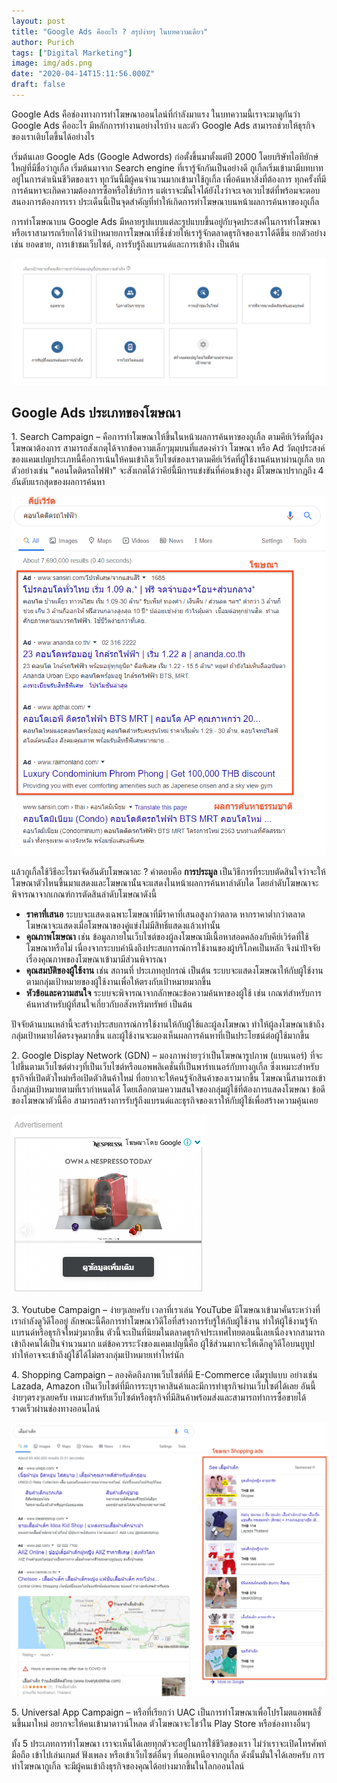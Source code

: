 ```yaml
---
layout: post
title: "Google Ads คืออะไร ? สรุปง่ายๆ ในบทความเดียว"
author: Purich
tags: ["Digital Marketing"]
image: img/ads.png
date: "2020-04-14T15:11:56.000Z"
draft: false
---
```


Google Ads คือช่องทางการทำโฆษณาออนไลน์ที่กำลังมาแรง ในบทความนี้เราจะมาดูกันว่า Google Ads คืออะไร มีหลักการทำงานอย่างไรบ้าง และตัว Google Ads สามารถช่วยให้ธุรกิจของเราเติบโตขึ้นได้อย่างไร

เริ่มต้นเลย Google Ads (Google Adwords) ก่อตั้งขึ้นมาตั้งแต่ปี 2000 โดยบริษัทไอทียักษ์ใหญ่ที่มีชื่อว่ากูเกิ้ล เริ่มต้นมาจาก Search engine ที่เรารู้จักกันเป็นอย่างดี กูเกิ้ลเริ่มเข้ามามีบทบาทอยู่ในการดำเนินชีวิตของเรา ทุกวันนี้มีผู้คนจำนวนมากเข้ามาใช้กูเกิ้ล เพื่อค้นหาสิ่งที่ต้องการ ทุกครั้งที่มีการค้นหาจะเกิดความต้องการซื้อหรือใช้บริการ แต่เราจะมั่นใจได้ยังไงว่าจะเจอเวบไซต์ที่พร้อมจะตอบสนองการต้องการเรา ประเด็นนี้เป็นจุดสำคัญที่ทำให้เกิดการทำโฆษณาบนหน้าผลการค้นหาของกูเกิ้ล

การทำโฆษณาบน Google Ads มีหลายรูปแบบแต่ละรูปแบบขึ้นอยู่กับจุดประสงค์ในการทำโฆษณา หรือเราสามารถเรียกได้ว่าเป้าหมายการโฆษณาที่ซึ่งช่วยให้เรารู้จักตลาดธุรกิจของเราได้ดีขึ้น ยกตัวอย่างเช่น ยอดขาย, การเข้าชมเว็บไซต์, การรับรู้ถึงแบรนด์และการเข้าถึง เป็นต้น

![Google Ads](img/ads-1.png)

Google Ads ประเภทของโฆษณา
-------------------------

1\. Search Campaign – คือการทำโฆษณาให้ขึ้นในหน้าผลการค้นหาของกูเกิ้ล ตามคีย์เวิร์ดที่ผู้ลงโฆษณาต้องการ สามารถสังเกตุได้จากข้อความเล็กๆมุมบนที่แสดงคำว่า โฆษณา หรือ Ad วัตถุประสงค์ของแคมเปญประเภทนี้คือการเน้นให้คนเข้าถึงเว็บไซต์ของเราตามคีย์เวิร์ดที่ผู้ใช้งานค้นหาผ่านกูเกิ้ล ยกตัวอย่างเช่น "คอนโดติดรถไฟฟ้า" จะสังเกตได้ว่าคีย์นี้มีการแข่งขันที่ค่อนข้างสูง มีโฆษณาปรากฎถึง 4 อันดับแรกสุดของผลการค้นหา

![ตัวอย่างโฆษณา Google Search Ads](img/ads-2.png)

แล้วกูเกิ้ลใช้วิธีอะไรมาจัดอันดับโฆษณาละ ? คำตอบคือ **การประมูล** เป็นวิธีการที่ระบบตัดสินใจว่าจะให้โฆษณาตัวไหนขึ้นมาแสดงและโฆษณานั้นจะแสดงในหน้าผลการค้นหาลำดับใด โดยลำดับโฆษณาจะพิจารณาจากเกณฑ์การตัดสินลำดับโฆษณาดังนี้

*   **ราคาที่เสนอ** ระบบจะแสดงเฉพาะโฆษณาที่มีราคาที่เสนอสูงกว่าตลาด หากราคาตํ่ากว่าตลาดโฆษณาจะแสดงเมื่อโฆษณาของคู่แข่งไม่มีสิทธิ์แสดงแล้วเท่านั้น
*   **คุณภาพโฆษณา** เช่น ข้อมูลภายในเว็บไซต์ของผู้ลงโฆษณามีเนื้อหาสอดคล้องกับคีย์เวิร์ดที่ใช้โฆษณาหรือไม่ เนื่องจากระบบคำนึงถึงประสบการณ์การใช้งานของผู้บริโภคเป็นหลัก จึงนำปัจจัยเรื่องคุณภาพของโฆษณาเข้ามามีส่วนพิจารณา
*   **คุณสมบัติของผู้ใช้งาน** เช่น สถานที่ ประเภทอุปกรณ์ เป็นต้น ระบบจะแสดงโฆษณาให้กับผู้ใช้งานตามกลุ่มเป้าหมายของผู้ใช้งานเพื่อให้ตรงกับเป้าหมายมากขึ้น
*   **หัวข้อและความสนใจ** ระบบจะพิจารณาจากลักษณะข้อความค้นหาของผู้ใช้ เช่น เกณฑ์สำหรับการค้นหาสำหรับผู้ที่สนใจเกี่ยวกับอสังหาริมทรัพย์ เป็นต้น

ปัจจัยด้านบนเหล่านี้จะสร้างประสบการณ์การใช้งานให้กับผู้ใช้และผู้ลงโฆษณา ทำให้ผู้ลงโฆษณาเข้าถึงกลุ่มเป้าหมายได้ตรงจุดมากขึ้น และผู้ใช้งานจะมองเห็นผลการค้นหาที่เป็นประโยชน์ต่อผู้ใช้มากขึ้น

2\. Google Display Network (GDN) – มองภาพง่ายๆว่าเป็นโฆษณารูปภาพ (แบนเนอร์) ที่จะไปขึ้นตามเว็บไซต์ต่างๆที่เป็นเว็บไซต์หรือแอพพลิเคชั่นที่เป็นพาร์ทเนอร์กับทางกูเกิ้ล ซึ่งเหมาะสำหรับธุรกิจที่เปิดตัวใหม่หรือเปิดตัวสินค้าใหม่ ที่อยากจะให้คนรู้จักสินค้าของเรามากขึ้น โฆษณานี้สามารถเข้าถึงกลุ่มเป้าหมายตามที่เรากำหนดได้ โดยเลือกตามความสนใจของกลุ่มผู้ใช้ที่ต้องการแสดงโฆษณา ข้อดีของโฆษณาตัวนี้คือ สามารถสร้างการรับรู้ถึงแบรนด์และธุรกิจของเราให้กับผู้ใช้เพื่อสร้างความคุ้นเคย

![ตัวอย่างโฆษณา Google Display Network](img/ads-3.png)

3\. Youtube Campaign – ง่ายๆเลยครับ เวลาที่เราเล่น YouTube มีโฆษณาเข้ามาคั่นระหว่างที่เรากำลังดูวิดีโออยู่ ลักษณะนี้คือการทำโฆษณาวิดีโอที่สร้างการรับรู้ให้กับผู้ใช้งาน ทำให้ผู้ใช้งานรู้จักแบรนด์หรือธุรกิจใหม่ๆมากขึ้น ตัวนี้จะเป็นที่นิยมในตลาดธุรกิจประเทศไทยตอนนี้เลยเนื่องจากสามารถเข้าถึงคนได้เป็นจำนวนมาก แต่ข้อควรระวังของแคมเปญนี้คือ ผู้ใช้ส่วนมากจะให้เด็กดูวิดีโอบนยูทูป ทำให้อาจจะเข้าถึงผู้ใช้ได้ไม่ตรงกลุ่มเป้าหมายเท่าไหร่นัก

4\. Shopping Campaign – ลองคิดถึงภาพเว็บไซต์ที่มี E-Commerce เต็มรูปแบบ อย่างเช่น Lazada, Amazon เป็นเว็บไซต์ที่มีการระบุราคาสินค้าและมีการทำธุรกิจผ่านเว็บไซต์ได้เลย อันนี้ง่ายๆตรงๆเลยครับ เหมาะสำหรับเว็บไซต์หรือธุรกิจที่มีสินค้าพร้อมส่งและสามารถทำการซื้อขายได้รวดเร็วผ่านช่องทางออนไลน์

![ตัวอย่างโฆษณา Shopping](img/ads-4.png)

5\. Universal App Campaign – หรือที่เรียกว่า UAC เป็นการทำโฆษณาเพื่อโปรโมตแอพพลิชั่นขึ้นมาใหม่ อยากจะให้คนเข้ามาดาวน์โหลด ตัวโฆษณาจะโชว์ใน Play Store หรือช่องทางอื่นๆ

ทั้ง 5 ประเภทการทำโฆษณา เราจะเห็นได้เลยทุกตัวจะอยู่ในการใช้ชีวิตของเรา ไม่ว่าเราจะเปิดโทรศัพท์มือถือ เข้าไปเล่นเกมส์ ฟังเพลง หรือเข้าเว็บไซต์อื่นๆ ที่นอกเหนือจากกูเกิ้ล ดังนั้นมั่นใจได้เลยครับ การทำโฆษณากูเกิ้ล จะมีผู้คนเข้าถึงธุรกิจของคุณได้อย่างมากขึ้นในโลกออนไลน์